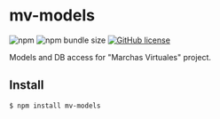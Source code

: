 # mv-models

![npm](https://img.shields.io/npm/v/mv-models)
![npm bundle size](https://img.shields.io/bundlephobia/min/mv-models)
[![GitHub license](https://img.shields.io/github/license/facttic/mv-models)](https://github.com/facttic/mv-models/blob/main/LICENSE)

Models and DB access for "Marchas Virtuales" project.

## Install

```
$ npm install mv-models
```
